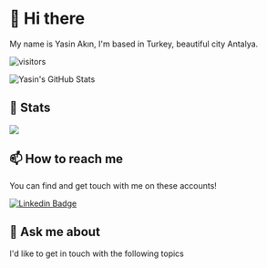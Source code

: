 # 👋 Hi there

My name is Yasin Akın, I'm based in Turkey, beautiful city Antalya.

![visitors](https://img.shields.io/badge/dynamic/json?color=informational&label=visitor%20count&query=value&url=https%3A%2F%2Fapi.countapi.xyz%2Fhit%2Fyasinakinn.yasinakinn%2Freadme)

![Yasin's GitHub Stats](https://github-readme-stats.vercel.app/api?username=yasinakinn&show_icons=true&theme=radical&count_private=true)

## 💼 Stats

<img src="https://github-readme-stats.vercel.app/api/top-langs/?username=yasinakinn" />


## 📫 How to reach me

You can find and get touch with me on these accounts!

[![Linkedin Badge](https://img.shields.io/badge/yasinakin-follow%20on%20linkedin-blue?style=for-the-badge&logo=linkedin)](https://www.linkedin.com/in/yasinakin/)

## 💬 Ask me about

I'd like to get in touch with the following topics
